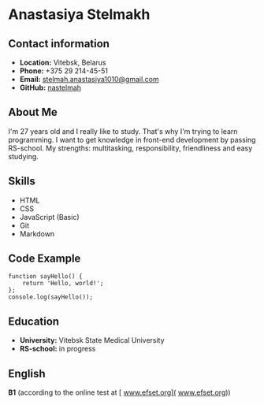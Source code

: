 # Anastasiya Stelmakh

## Contact information

- **Location:** Vitebsk, Belarus
- **Phone:** +375 29 214-45-51
- **Email:** stelmah.anastasiya1010@gmail.com
- **GitHub:** [nastelmah](https://github.com/nastelmah/rsschool-cv)

## About Me

I'm 27 years old and I really like to study. That's why I'm trying to learn programming. I want to get knowledge in front-end development by passing RS-school.
My strengths: multitasking, responsibility, friendliness and easy studying.

## Skills

- HTML
- CSS
- JavaScript (Basic)
- Git
- Markdown

## Code Example

```
function sayHello() {
    return 'Hello, world!';
};
console.log(sayHello());
```
## Education

- **University:** Vitebsk State Medical University
- **RS-school:** in progress

## English

**B1** (according to the online test at [ www.efset.org]( www.efset.org))